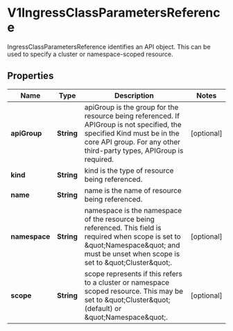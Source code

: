 

# V1IngressClassParametersReference

IngressClassParametersReference identifies an API object. This can be used to specify a cluster or namespace-scoped resource.

## Properties

| Name | Type | Description | Notes |
|------------ | ------------- | ------------- | -------------|
|**apiGroup** | **String** | apiGroup is the group for the resource being referenced. If APIGroup is not specified, the specified Kind must be in the core API group. For any other third-party types, APIGroup is required. |  [optional] |
|**kind** | **String** | kind is the type of resource being referenced. |  |
|**name** | **String** | name is the name of resource being referenced. |  |
|**namespace** | **String** | namespace is the namespace of the resource being referenced. This field is required when scope is set to \&quot;Namespace\&quot; and must be unset when scope is set to \&quot;Cluster\&quot;. |  [optional] |
|**scope** | **String** | scope represents if this refers to a cluster or namespace scoped resource. This may be set to \&quot;Cluster\&quot; (default) or \&quot;Namespace\&quot;. |  [optional] |



